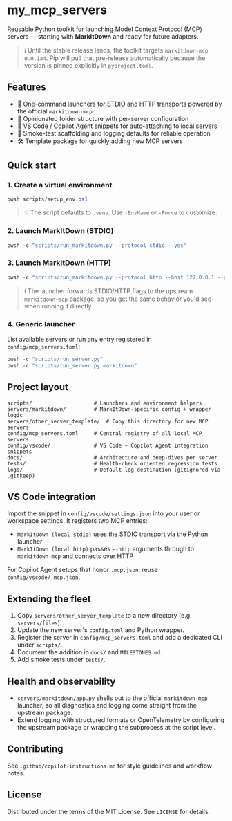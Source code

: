 # my_mcp_servers

Reusable Python toolkit for launching Model Context Protocol (MCP) servers — starting with **MarkItDown** and ready for future adapters.

> ℹ️ Until the stable release lands, the toolkit targets `markitdown-mcp 0.0.1a4`. Pip will pull that pre-release automatically because the version is pinned explicitly in `pyproject.toml`.

## Features

- 🚀 One-command launchers for STDIO and HTTP transports powered by the official `markitdown-mcp`
- 🧱 Opinionated folder structure with per-server configuration
- 🧩 VS Code / Copilot Agent snippets for auto-attaching to local servers
- 🧪 Smoke-test scaffolding and logging defaults for reliable operation
- 🛠️ Template package for quickly adding new MCP servers

## Quick start

### 1. Create a virtual environment

```powershell
pwsh scripts/setup_env.ps1
```

> 💡 The script defaults to `.venv`. Use `-EnvName` or `-Force` to customize.

### 2. Launch MarkItDown (STDIO)

```powershell
pwsh -c "scripts/run_markitdown.py --protocol stdio --yes"
```

### 3. Launch MarkItDown (HTTP)

```powershell
pwsh -c "scripts/run_markitdown.py --protocol http --host 127.0.0.1 --port 3001 --yes"
```

> ℹ️ The launcher forwards STDIO/HTTP flags to the upstream `markitdown-mcp` package, so you get the same behavior you'd see when running it directly.

### 4. Generic launcher

List available servers or run any entry registered in `config/mcp_servers.toml`:

```powershell
pwsh -c "scripts/run_server.py"
pwsh -c "scripts/run_server.py markitdown"
```

## Project layout

```text
scripts/                    # Launchers and environment helpers
servers/markitdown/         # MarkItDown-specific config + wrapper logic
servers/other_server_template/  # Copy this directory for new MCP servers
config/mcp_servers.toml     # Central registry of all local MCP servers
config/vscode/              # VS Code + Copilot Agent integration snippets
docs/                       # Architecture and deep-dives per server
tests/                      # Health-check oriented regression tests
logs/                       # Default log destination (gitignored via .gitkeep)
```

## VS Code integration

Import the snippet in `config/vscode/settings.json` into your user or workspace
settings. It registers two MCP entries:

- `MarkItDown (local stdio)` uses the STDIO transport via the Python launcher
- `MarkItDown (local http)` passes `--http` arguments through to `markitdown-mcp` and connects over HTTP

For Copilot Agent setups that honor `.mcp.json`, reuse `config/vscode/.mcp.json`.

## Extending the fleet

1. Copy `servers/other_server_template` to a new directory (e.g. `servers/files`).
2. Update the new server's `config.toml` and Python wrapper.
3. Register the server in `config/mcp_servers.toml` and add a dedicated CLI under `scripts/`.
4. Document the addition in `docs/` and `MILESTONES.md`.
5. Add smoke tests under `tests/`.

## Health and observability

- `servers/markitdown/app.py` shells out to the official `markitdown-mcp`
  launcher, so all diagnostics and logging come straight from the upstream
  package.
- Extend logging with structured formats or OpenTelemetry by configuring the
  upstream package or wrapping the subprocess at the script level.

## Contributing

See `.github/copilot-instructions.md` for style guidelines and workflow notes.

## License

Distributed under the terms of the MIT License. See `LICENSE` for details.
